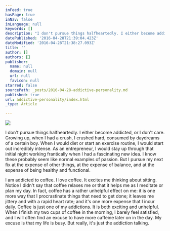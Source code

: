 ```yaml
---
inFeed: true
hasPage: true
inNav: false
inLanguage: null
keywords: []
description: "I don't pursue things halfheartedly. I either become addicted, or I don't care. Growing up, when I had a crush, I crushed hard, consumed by daydreams of a certain boy. When I would diet or start an exercise routine, I would start out incredibly intense. As an entrepreneur, I would stay up through that initial night working frantically when I had a fascinating new idea. I know these probably seem like normal examples of passion. But I pursue my next fix at the expense of other things, at the expense of balance, and at the expense of being healthy and functional. "
datePublished: '2016-04-28T21:39:04.423Z'
dateModified: '2016-04-28T21:38:27.093Z'
title: ''
author: []
authors: []
publisher:
  name: null
  domain: null
  url: null
  favicon: null
starred: false
sourcePath: _posts/2016-04-28-addictive-personality.md
published: true
url: addictive-personality/index.html
_type: Article

---
```

![](https://the-grid-user-content.s3-us-west-2.amazonaws.com/f0d40a4e-3a3f-4d0b-83cc-ec5bdd0bfcf4.jpg)

I don't pursue things halfheartedly. I either become addicted, or I don't care. Growing up, when I had a crush, I crushed hard, consumed by daydreams of a certain boy. When I would diet or start an exercise routine, I would start out incredibly intense. As an entrepreneur, I would stay up through that initial night working frantically when I had a fascinating new idea. I know these probably seem like normal examples of passion. But I pursue my next fix at the expense of other things, at the expense of balance, and at the expense of being healthy and functional. 

I am addicted to coffee. I love coffee. It excites me thinking about sitting. Notice I didn't say that coffee relaxes me or that it helps me as I meditate or plan my day. In fact, coffee has a rather unhelpful effect on me: it is one more way that I procrastinate things that need to get done; it leaves me jittery and with a rapid heart rate; and it's one more expense that I incur daily. Coffee is just one of my addictions. It is both exciting and unhelpful. When I finish my two cups of coffee in the morning, I barely feel satisfied, and I will often find an excuse to have more caffeine later on in the day. My excuse is that my life is busy. But really, it's just the addiction talking.